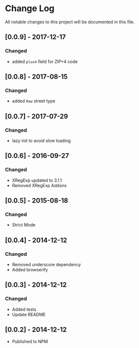 # Change Log
All notable changes to this project will be documented in this file.

## [0.0.9] - 2017-12-17

### Changed
- added `plus4` field for ZIP+4 code

## [0.0.8] - 2017-08-15

### Changed
- added `Row` street type

## [0.0.7] - 2017-07-29

### Changed
- lazy init to avoid slow loading

## [0.0.6] - 2016-09-27

### Changed
- XRegExp updated to 3.1.1
- Removed XRegExp Addons

## [0.0.5] - 2015-08-18
### Changed
- Strict Mode

## [0.0.4] - 2014-12-12
### Changed
- Removed underscore dependency
- Added browserify

## [0.0.3] - 2014-12-12
### Changed
- Added tests 
- Update README

## [0.0.2] - 2014-12-12
- Published to NPM
